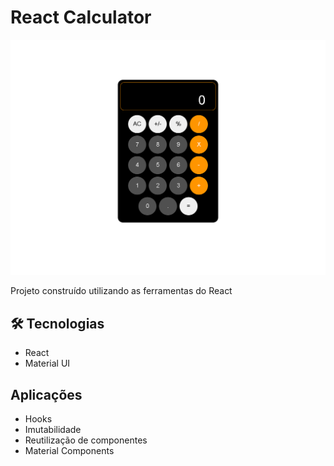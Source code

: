 
# React Calculator

<p align="center">
    <img width="700" src="./public/preview.png">
</p>
Projeto construído utilizando as ferramentas do React

## 🛠 Tecnologias

- React
- Material UI

## Aplicações

- Hooks
- Imutabilidade
- Reutilização de componentes
- Material Components
